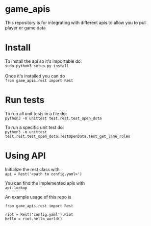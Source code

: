 # game_apis
This repository is for integrating with different apis to allow you to pull player or game data

# Install
To install the api so it's importable do:<br />
```sudo python3 setup.py install```<br /><br />
Once it's installed you can do<br />
```from game_apis.rest import Rest```

# Run tests
To run all unit tests in a file do:<br />
```python3 -m unittest test.rest.test_open_dota```

To run a specific unit test do:<br />
```python3 -m unittest test.rest.test_open_dota.TestOpenDota.test_get_lane_roles```

# Using API
Initialize the rest class with<br />
```api = Rest('<path to config.yaml>')```

You can find the implemented apis with<br />
```api.lookup```

An example usage of this repo is
```
from game_apis.rest import Rest

riot = Rest('config.yaml').Riot
hello = riot.hello_world()
```
